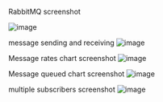 RabbitMQ screenshot

![image](https://github.com/user-attachments/assets/87357bc7-9b71-45b1-b1c5-21470de29139)

message sending and receiving
![image](https://github.com/user-attachments/assets/e5df4567-c1b2-4dae-92d7-d8f6e51986a6)

Message rates chart screenshot
![image](https://github.com/user-attachments/assets/24ad1041-4d61-4f6e-9efc-c813a8dbf4ba)

Message queued chart screenshot
![image](https://github.com/user-attachments/assets/c724fa77-a4a8-496c-995e-3fd2e4422cf8)

multiple subscribers screenshot
![image](https://github.com/user-attachments/assets/30cea7e7-b553-4edd-95e1-69e4dc58cb45)
